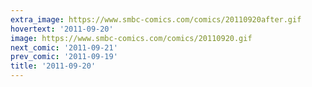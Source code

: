 ```yaml
---
extra_image: https://www.smbc-comics.com/comics/20110920after.gif
hovertext: '2011-09-20'
image: https://www.smbc-comics.com/comics/20110920.gif
next_comic: '2011-09-21'
prev_comic: '2011-09-19'
title: '2011-09-20'
---
```



